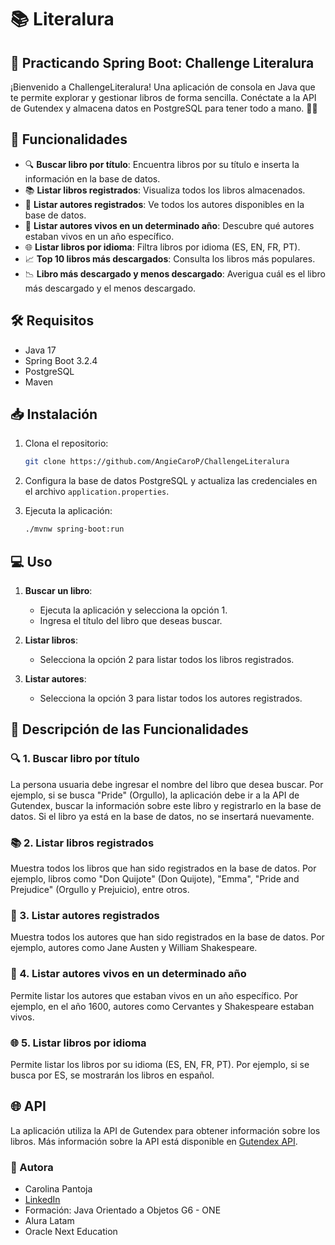 # 📚 Literalura

## 🚀 Practicando Spring Boot: Challenge Literalura
¡Bienvenido a ChallengeLiteralura! Una aplicación de consola en Java que te permite explorar y gestionar libros de forma sencilla. Conéctate a la API de Gutendex y almacena datos en PostgreSQL para tener todo a mano. 📖✨

## 🌟 Funcionalidades

- 🔍 **Buscar libro por título**: Encuentra libros por su título e inserta la información en la base de datos.
- 📚 **Listar libros registrados**: Visualiza todos los libros almacenados.
- 💼 **Listar autores registrados**: Ve todos los autores disponibles en la base de datos.
- 📅 **Listar autores vivos en un determinado año**: Descubre qué autores estaban vivos en un año específico.
- 🌐 **Listar libros por idioma**: Filtra libros por idioma (ES, EN, FR, PT).
- 📈 **Top 10 libros más descargados**: Consulta los libros más populares.
- 📉 **Libro más descargado y menos descargado**: Averigua cuál es el libro más descargado y el menos descargado.

## 🛠️ Requisitos

- Java 17
- Spring Boot 3.2.4
- PostgreSQL
- Maven

## 📥 Instalación

1. Clona el repositorio:
    ```sh
    git clone https://github.com/AngieCaroP/ChallengeLiteralura
    ```

2. Configura la base de datos PostgreSQL y actualiza las credenciales en el archivo
   `application.properties`.

3. Ejecuta la aplicación:
    ```sh
    ./mvnw spring-boot:run
    ```

## 💻 Uso

1. **Buscar un libro**:
   - Ejecuta la aplicación y selecciona la opción 1.
   - Ingresa el título del libro que deseas buscar.

2. **Listar libros**:
   - Selecciona la opción 2 para listar todos los libros registrados.

3. **Listar autores**:
   - Selecciona la opción 3 para listar todos los autores registrados.

## 📄 Descripción de las Funcionalidades

### 🔍 1. Buscar libro por título
La persona usuaria debe ingresar el nombre del libro que desea buscar. Por ejemplo, si se busca "Pride" (Orgullo), la aplicación debe ir a la API de Gutendex, buscar la información sobre este libro y registrarlo en la base de datos. Si el libro ya está en la base de datos, no se insertará nuevamente.

### 📚 2. Listar libros registrados
Muestra todos los libros que han sido registrados en la base de datos. Por ejemplo, libros como "Don Quijote" (Don Quijote), "Emma", "Pride and Prejudice" (Orgullo y Prejuicio), entre otros.

### 💼 3. Listar autores registrados
Muestra todos los autores que han sido registrados en la base de datos. Por ejemplo, autores como Jane Austen y William Shakespeare.

### 📅 4. Listar autores vivos en un determinado año
Permite listar los autores que estaban vivos en un año específico. Por ejemplo, en el año 1600, autores como Cervantes y Shakespeare estaban vivos.

### 🌐 5. Listar libros por idioma
Permite listar los libros por su idioma (ES, EN, FR, PT). Por ejemplo, si se busca por ES, se mostrarán los libros en español.

## 🌐 API
La aplicación utiliza la API de Gutendex para obtener información sobre los libros. Más información sobre la API está disponible en [Gutendex API](https://gutendex.com).

### 📧 Autora
- Carolina Pantoja
- [LinkedIn](https://www.linkedin.com/in/carolina-pantoja-716184144)
- Formación: Java Orientado a Objetos G6 - ONE
- Alura Latam
- Oracle Next Education